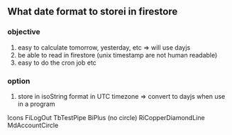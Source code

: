 ## What date format to storei in firestore

### objective

1. easy to calculate tomorrow, yesterday, etc => will use dayjs
2. be able to read in firestore (unix timestamp are not human readable)
3. easy to do the cron job etc

### option

1. store in isoString format in UTC timezone => convert to dayjs when use in a program


Icons
FiLogOut
TbTestPipe
BiPlus (no circle)
RiCopperDiamondLine
MdAccountCircle